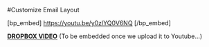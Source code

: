 #Customize Email Layout

[bp_embed] https://youtu.be/y0zlYQ0V6NQ [/bp_embed]

[**DROPBOX VIDEO**](https://www.dropbox.com/s/benoeex2crzriov/buddyboss-platform-customize-email-layouts.mp4?raw=1)
(To be embedded once we upload it to Youtube...)